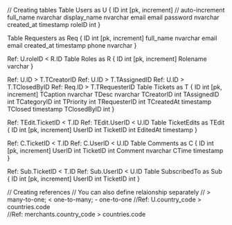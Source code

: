 // Creating tables
Table Users as U {
  ID int [pk, increment] // auto-increment
  full_name nvarchar
  display_name nvarchar
  email email
  password nvarchar
  created_at timestamp
  roleID int
}

Table Requesters as Req {
  ID int [pk, increment]
  full_name nvarchar
  email email
  created_at timestamp
  phone nvarchar
}

Ref: U.roleID < R.ID
Table Roles as R {
  ID int [pk, increment]
  Rolename varchar
}

Ref: U.ID > T.TCreatorID
Ref: U.ID > T.TAssignedID
Ref: U.ID > T.TClosedByID
Ref: Req.ID > T.TRequesterID
Table Tickets as T {
  ID int [pk, increment]
  TCaption nvarchar
  TDesc nvarchar
  TCreatorID int
  TAssignedID int
  TCategoryID int
  TPriority int
  TRequesterID int
  TCreatedAt timestamp
  TClosed timestamp
  TClosedByID int
}

Ref: TEdit.TicketID < T.ID
Ref: TEdit.UserID < U.ID
Table TicketEdits as TEdit {
  ID int [pk, increment]
  UserID int
  TicketID int
  EditedAt timestamp
}

Ref: C.TicketID < T.ID
Ref: C.UserID < U.ID
Table Comments as C {
  ID int [pk, increment]
  UserID int 
  TicketID int
  Comment nvarchar
  CTime timestamp
}

Ref: Sub.TicketID < T.ID
Ref: Sub.UserID < U.ID
Table SubscribedTo as Sub {
  ID int [pk, increment]
  UserID int
  TicketID int
}

// Creating references
// You can also define relaionship separately
// > many-to-one; < one-to-many; - one-to-one
//Ref: U.country_code > countries.code  
//Ref: merchants.country_code > countries.code
